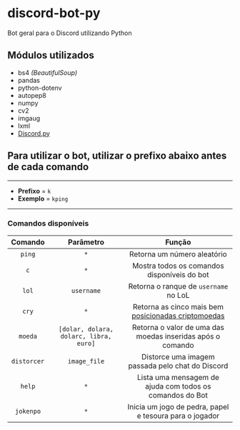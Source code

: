 # discord-bot-py

Bot geral para o Discord utilizando Python

## Módulos utilizados

- bs4 _(BeautifulSoup)_
- pandas
- python-dotenv
- autopep8
- numpy
- cv2
- imgaug
- lxml
- [Discord.py](https://discordpy.readthedocs.io/en/stable/#)

## Para utilizar o bot, utilizar o prefixo abaixo antes de cada comando

---

- **Prefixo** = `k`
- **Exemplo** = `kping`

---

### Comandos disponíveis

|   Comando   |               Parâmetro                |                                         Função                                          |
| :---------: | :------------------------------------: | :-------------------------------------------------------------------------------------: |
|   `ping`    |                  `*`                   |                               Retorna um número aleatório                               |
|     `c`     |                  `*`                   |                       Mostra todos os comandos disponíveis do bot                       |
|    `lol`    |               `username`               |                          Retorna o ranque de `username` no LoL                          |
|    `cry`    |                  `*`                   | Retorna as cinco mais bem [posicionadas criptomoedas](https://coinmarketcap.com/pt-br/) |
|   `moeda`   | `[dolar, dolara, dolarc, libra, euro]` |               Retorna o valor de uma das moedas inseridas após o comando                |
| `distorcer` |              `image_file`              |                    Distorce uma imagem passada pelo chat do Discord                     |
|   `help`    |                  `*`                   |                Lista uma mensagem de ajuda com todos os comandos do Bot                 |
|  `jokenpo`  |                  `*`                   |                 Inicia um jogo de pedra, papel e tesoura para o jogador                 |
